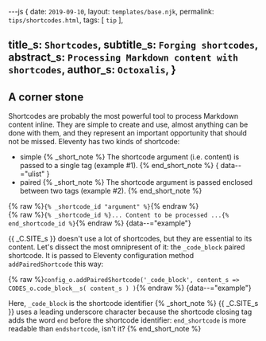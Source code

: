 ---js
{
  date:      `2019-09-10`,
  layout:    `templates/base.njk`,
  permalink: `tips/shortcodes.html`,
  tags:      [ `tip` ],

  title_s:     `Shortcodes`,
  subtitle_s:  `Forging shortcodes`,
  abstract_s:  `Processing Markdown content with shortcodes`,
  author_s:    `Octoxalis`,
}
---
[comment]: # (======== Post ========)

## A corner stone

Shortcodes are probably the most powerful tool to process Markdown content inline. They are simple to create and use, almost anything can be done with them, and they represent an important opportunity that should not be missed. Eleventy has two kinds of shortcode:
+ simple
{% _short_note %}
The shortcode argument (i.e. content) is passed to a single tag (example #1).
{% end_short_note %}
{ data--="ulist" }
+ paired
{% _short_note %}
The shortcode argument is passed enclosed between two tags (example #2).
{% end_short_note %}

{% raw %}`{% _shortcode_id "argument" %}`{% endraw %}<br>
{% raw %}`{% _shortcode_id %}... Content to be processed ...{% end_shortcode_id %}`{% endraw %}
{data--="example"}

{{ _C.SITE_s }} doesn't use a lot of shortcodes, but they are essential to its content. Let's dissect the most omnipresent of it: the `_code_block` paired shortcode.
It is passed to Eleventy configuration method `addPairedShortcode` this way:

{% raw %}`config_o.addPairedShortcode('_code_block', content_s => CODES_o.code_block__s( content_s ) )`{% endraw %}
{data--="example"}

Here, `_code_block` is the shortcode identifier
{% _short_note %}
{{ _C.SITE_s }} uses a leading underscore character because the shortcode closing tag adds the word `end` before the shortcode identifier: `end_shortcode` is more readable than `endshortcode`, isn't it?
{% end_short_note %}

[comment]: # (======== Links ========)